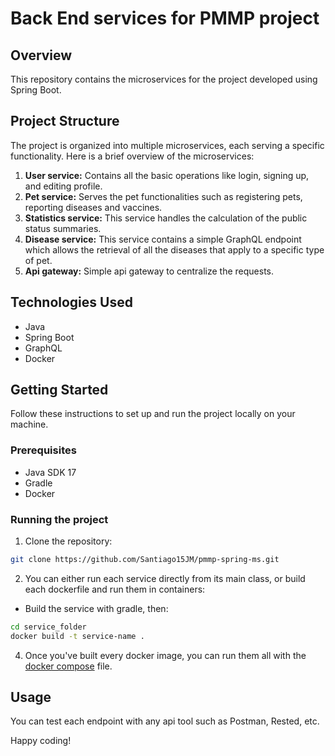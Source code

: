# Back End services for PMMP project

## Overview

This repository contains the microservices for the project developed using Spring Boot.

## Project Structure

The project is organized into multiple microservices, each serving a specific functionality. Here is a brief overview of the microservices:

1. **User service:** Contains all the basic operations like login, signing up, and editing profile.
2. **Pet service:** Serves the pet functionalities such as registering pets, reporting diseases and vaccines.
3. **Statistics service:** This service handles the calculation of the public status summaries.
4. **Disease service:** This service contains a simple GraphQL endpoint which allows the retrieval of all the diseases that apply to a specific type of pet.
5. **Api gateway:** Simple api gateway to centralize the requests.

## Technologies Used

- Java
- Spring Boot
- GraphQL
- Docker

## Getting Started

Follow these instructions to set up and run the project locally on your machine.

### Prerequisites

- Java SDK 17
- Gradle
- Docker

### Running the project

1. Clone the repository:

```bash
git clone https://github.com/Santiago15JM/pmmp-spring-ms.git
```

2. You can either run each service directly from its main class, or build each dockerfile and run them in containers:

 - Build the service with gradle, then:
```bash
cd service_folder
docker build -t service-name .
```

4. Once you've built every docker image, you can run them all with the [docker compose](docker-compose.yml) file.

## Usage

You can test each endpoint with any api tool such as Postman, Rested, etc.

Happy coding!
